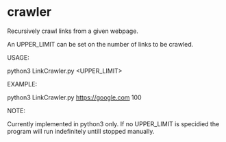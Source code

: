 # crawler

Recursively crawl links from a given webpage.

An UPPER_LIMIT can be set on the number of links to be crawled.

USAGE:

python3 LinkCrawler.py <URL> <UPPER_LIMIT>

EXAMPLE:

python3 LinkCrawler.py https://google.com 100

NOTE:

Currently implemented in python3 only.
If no UPPER_LIMIT is specidied the program will run indefinitely untill stopped manually.
